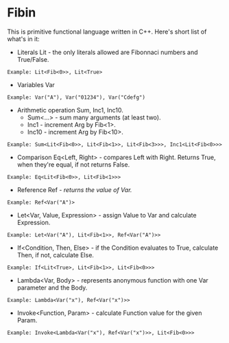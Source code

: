 # Fibin

This is primitive functional language written in C++.
Here's short list of what's in it:
* Literals Lit - the only literals allowed are Fibonnaci numbers and True/False.
```
Example: Lit<Fib<0>>, Lit<True>
```

* Variables Var
```
Example: Var("A"), Var("01234"), Var("Cdefg")
```

* Arithmetic operation Sum, Inc1, Inc10.
	- Sum<...> - sum many arguments (at least two).
	- Inc1<Arg> - increment Arg by Fib<1>.
	- Inc10<Arg> - increment Arg by Fib<10>.
```
Example: Sum<Lit<Fib<0>>, Lit<Fib<1>>, Lit<Fib<3>>>, Inc1<Lit<Fib<0>>>
```

* Comparison Eq<Left, Right> - compares Left with Right.
Returns True, when they're equal, if not returns False.
```
Example: Eq<Lit<Fib<0>>, Lit<Fib<1>>>
```

* Reference Ref<Var> - returns the value of Var.
```
Example: Ref<Var("A")>
```

* Let<Var, Value, Expression> - assign Value to Var and calculate Expression.
```
Example: Let<Var("A"), Lit<Fib<1>>, Ref<Var("A")>>
```

* If<Condition, Then, Else> - if the Condition evaluates to True, calculate Then,
if not, calculate Else.
```
Example: If<Lit<True>, Lit<Fib<1>>, Lit<Fib<0>>>
```

* Lambda<Var, Body> - represents anonymous function with one Var parameter and the Body.
```
Example: Lambda<Var("x"), Ref<Var("x")>>
```

* Invoke<Function, Param> - calculate Function value for the given Param.
```
Example: Invoke<Lambda<Var("x"), Ref<Var("x")>>, Lit<Fib<0>>>
```